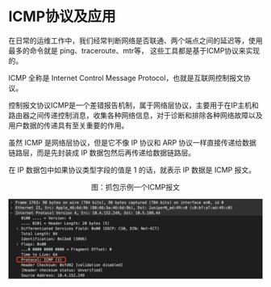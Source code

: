 # ICMP协议及应用

在日常的运维工作中，我们经常判断网络是否联通、两个端点之间的延迟等，使用最多的命令就是 ping、traceroute、mtr等， 这些工具都是基于ICMP协议来实现的。

ICMP 全称是 Internet Control Message Protocol，也就是互联网控制报文协议。

控制报文协议ICMP是一个差错报告机制，属于网络层协议，主要用于在IP主机和路由器之间传递控制消息，收集各种网络信息，对于诊断和排除各种网络故障以及用户数据的传递具有至关重要的作用。

虽然 ICMP 是网络层协议，但是它不像 IP 协议和 ARP 协议一样直接传递给数据链路层，而是先封装成 IP 数据包然后再传递给数据链路层。

在 IP 数据包中如果协议类型字段的值是 1 的话，就表示 IP 数据是 ICMP 报文。

<div  align="center">
	<p>图：抓包示例一个ICMP报文</p>
	<img src="/assets/icmp.png" width = "600"  align=center />
</div>

